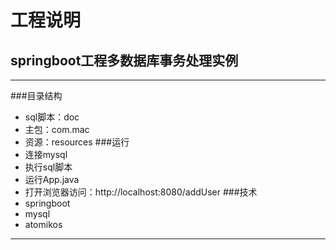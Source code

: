 # 工程说明 
## springboot工程多数据库事务处理实例

***
###目录结构
- sql脚本：doc
- 主包：com.mac
- 资源：resources
###运行
- 连接mysql
- 执行sql脚本
- 运行App.java
- 打开浏览器访问：http://localhost:8080/addUser
###技术
- springboot
- mysql
- atomikos
***

